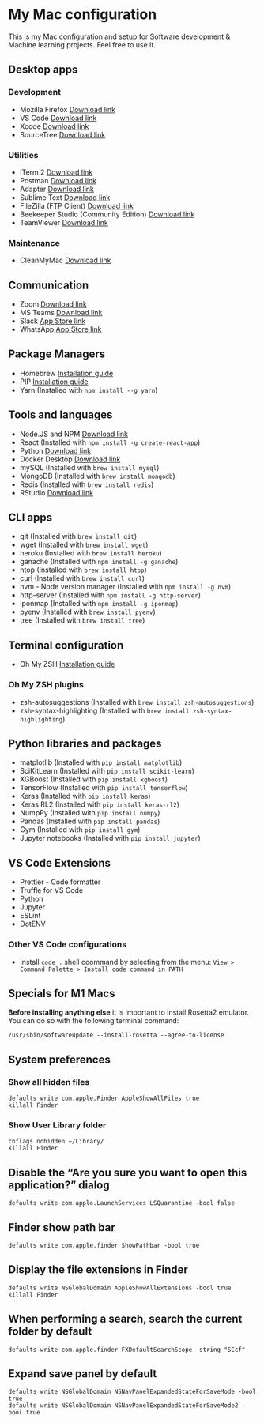 # My Mac configuration
This is my Mac configuration and setup for Software development & Machine learning projects.
Feel free to use it.

## Desktop apps

### Development
- Mozilla Firefox [Download link](https://www.mozilla.org/en-US/firefox/new/)
- VS Code [Download link](https://code.visualstudio.com/download)
- Xcode [Download link](https://apps.apple.com/us/app/xcode/id497799835?mt=12)
- SourceTree [Download link](https://www.sourcetreeapp.com/)

### Utilities
- iTerm 2 [Download link](https://iterm2.com/downloads.html)
- Postman [Download link](https://www.postman.com/downloads/)
- Adapter [Download link](https://macroplant.com/adapter)
- Sublime Text [Download link](https://www.sublimetext.com/download)
- FileZilla (FTP Client) [Download link](https://filezilla-project.org/download.php?type=client)
- Beekeeper Studio (Community Edition) [Download link](https://www.beekeeperstudio.io/get)
- TeamViewer [Download link](https://www.teamviewer.com/en/download/mac-os/)

### Maintenance
- CleanMyMac [Download link](https://macpaw.com/cleanmymac)

## Communication
- Zoom [Download link](https://zoom.us/download)
- MS Teams [Download link](https://www.microsoft.com/en-us/microsoft-teams/download-app)
- Slack [App Store link](https://apps.apple.com/us/app/slack-for-desktop/id803453959?mt=12)
- WhatsApp [App Store link](https://apps.apple.com/us/app/whatsapp-desktop/id1147396723?mt=12)

## Package Managers
- Homebrew [Installation guide](https://brew.sh/)
- PIP [Installation guide](https://www.groovypost.com/howto/install-pip-on-a-mac/)
- Yarn (Installed with `npm install --g yarn`)

## Tools and languages
- Node.JS and NPM [Download link](https://nodejs.org/en/download/)
- React (Installed with `npm install -g create-react-app`)
- Python [Download link](https://www.python.org/downloads/)
- Docker Desktop [Download link](https://www.docker.com/products/docker-desktop/)
- mySQL (Installed with `brew install mysql`)
- MongoDB (Installed with `brew install mongodb`)
- Redis (Installed with `brew install redis`)
- RStudio [Download link](https://www.rstudio.com/products/rstudio/download/)

## CLI apps
- git (Installed with `brew install git`)
- wget (Installed with `brew install wget`)
- heroku (Installed with `brew install heroku`)
- ganache (Installed with `npm install -g ganache`)
- htop (Installed with `brew install htop`)
- curl (Installed with `brew install curl`)
- nvm - Node version manager (Installed with `npm install -g nvm`)
- http-server (Installed with `npm install -g http-server`)
- iponmap (Installed with `npm install -g iponmap`)
- pyenv (Installed with `brew install pyenv`)
- tree (Installed with `brew install tree`)

## Terminal configuration
- Oh My ZSH [Installation guide](https://ohmyz.sh/#install)

### Oh My ZSH plugins
- zsh-autosuggestions (Installed with `brew install zsh-autosuggestions`)
- zsh-syntax-highlighting (Installed with `brew install zsh-syntax-highlighting`)

## Python libraries and packages
- matplotlib (Installed with `pip install matplotlib`)
- SciKitLearn (Installed with `pip install scikit-learn`)
- XGBoost (Installed with `pip install xgboost`)
- TensorFlow (Installed with `pip install tensorflow`)
- Keras (Installed with `pip install keras`)
- Keras RL2 (Installed with `pip install keras-rl2`)
- NumpPy (Installed with `pip install numpy`)
- Pandas (Installed with `pip install pandas`)
- Gym (Installed with `pip install gym`)
- Jupyter notebooks (Installed with `pip install jupyter`)

## VS Code Extensions
- Prettier - Code formatter
- Truffle for VS Code
- Python
- Jupyter
- ESLint
- DotENV

### Other VS Code configurations
- Install `code .` shell coommand by selecting from the menu: `View > Command Palette > Install code command in PATH`

## Specials for M1 Macs

**Before installing anything else** it is important to install Rosetta2 emulator.
You can do so with the following terminal command:
```
/usr/sbin/softwareupdate --install-rosetta --agree-to-license
```

## System preferences

### Show all hidden files
```
defaults write com.apple.Finder AppleShowAllFiles true
killall Finder
```

### Show User Library folder
```
chflags nohidden ~/Library/
killall Finder
```

## Disable the “Are you sure you want to open this application?” dialog
```
defaults write com.apple.LaunchServices LSQuarantine -bool false
```

## Finder show path bar
```
defaults write com.apple.finder ShowPathbar -bool true
```

## Display the file extensions in Finder
```
defaults write NSGlobalDomain AppleShowAllExtensions -bool true
killall Finder
```

## When performing a search, search the current folder by default
```
defaults write com.apple.finder FXDefaultSearchScope -string "SCcf"
```

## Expand save panel by default
```
defaults write NSGlobalDomain NSNavPanelExpandedStateForSaveMode -bool true
defaults write NSGlobalDomain NSNavPanelExpandedStateForSaveMode2 -bool true
```
